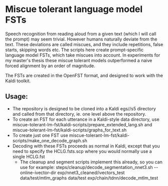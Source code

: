 # Miscue tolerant language model FSTs

Speech recognition from reading aloud from a given text (which I will call the prompt) may seem trivial. However humans naturally deviate from the text. These deviations are called miscues, and they include repetitions, false starts, skipping words etc. The scripts here create prompt-specific language model FSTs, which take miscues into account. In experiments for my master's thesis these miscue tolerant models outperformed a naive forced alignment by an order of magnitude.

The FSTs are created in the OpenFST format, and designed to work with the Kaldi toolkit.

## Usage:
- The repository is designed to be cloned into a Kaldi egs/_<corpusname>_/s5 directory and called from that directory, ie. one level above the repository.
- To create an FST for each utterance in a Kaldi-style data directory, use miscue-tolerant-lm-fst/kaldi-scripts/prepare_extended_lang.sh and miscue-tolerant-lm-fst/kaldi-scripts/graphs_for_text.sh
- To create just one FST use miscue-tolerant-lm-fst/kaldi-scripts/make_one_decode_graph.sh
- Decoding with these FSTs proceeds as normal in Kaldi, except that you need to specify the HCLG.fsts.scp where you would normally use a single HCLG.fst
  - The cleanup and segment scripts implement this already, so you can use for example:
    steps/cleanup/decode_segmentation_nnet3.sh 
    --online-ivector-dir 
    exp/nnet3_cleaned/ivectors_test 
    data/test/mtlm_graphs 
    data/test 
    exp/chain/tdnn/decode_mtlm_test
